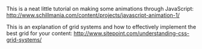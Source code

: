 This is a neat little tutorial on making some animations through JavaScript: http://www.schillmania.com/content/projects/javascript-animation-1/

This is an explanation of grid systems and how to effectively implement the best grid for your content: http://www.sitepoint.com/understanding-css-grid-systems/
